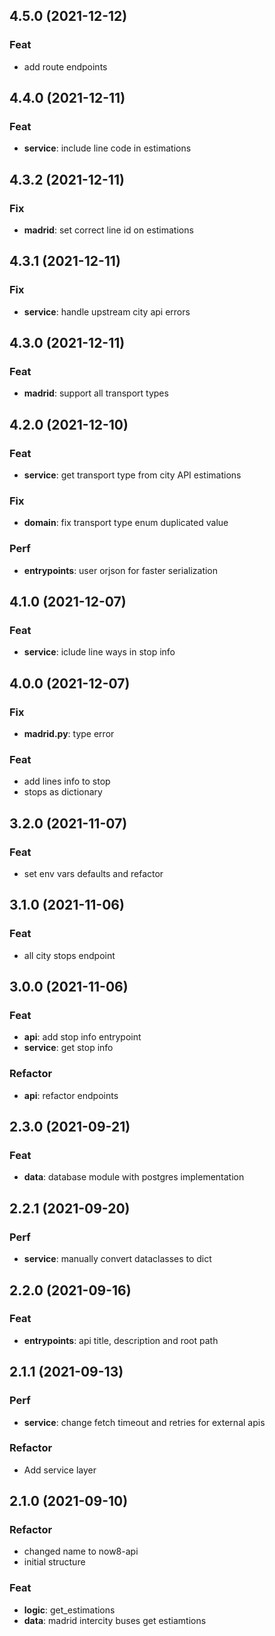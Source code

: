 ## 4.5.0 (2021-12-12)

### Feat

- add route endpoints

## 4.4.0 (2021-12-11)

### Feat

- **service**: include line code in estimations

## 4.3.2 (2021-12-11)

### Fix

- **madrid**: set correct line id on estimations

## 4.3.1 (2021-12-11)

### Fix

- **service**: handle upstream city api errors

## 4.3.0 (2021-12-11)

### Feat

- **madrid**: support all transport types

## 4.2.0 (2021-12-10)

### Feat

- **service**: get transport type from city API estimations

### Fix

- **domain**: fix transport type enum duplicated value

### Perf

- **entrypoints**: user orjson for faster serialization

## 4.1.0 (2021-12-07)

### Feat

- **service**: iclude line ways in stop info

## 4.0.0 (2021-12-07)

### Fix

- **madrid.py**: type error

### Feat

- add lines info to stop
- stops as dictionary

## 3.2.0 (2021-11-07)

### Feat

- set env vars defaults and refactor

## 3.1.0 (2021-11-06)

### Feat

- all city stops endpoint

## 3.0.0 (2021-11-06)

### Feat

- **api**: add stop info entrypoint
- **service**: get stop info

### Refactor

- **api**: refactor endpoints

## 2.3.0 (2021-09-21)

### Feat

- **data**: database module with postgres implementation

## 2.2.1 (2021-09-20)

### Perf

- **service**: manually convert dataclasses to dict

## 2.2.0 (2021-09-16)

### Feat

- **entrypoints**: api title, description and root path

## 2.1.1 (2021-09-13)

### Perf

- **service**: change fetch timeout and retries for external apis

### Refactor

- Add service layer

## 2.1.0 (2021-09-10)

### Refactor

- changed name to now8-api
- initial structure

### Feat

- **logic**: get_estimations
- **data**: madrid intercity buses get estiamtions
